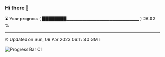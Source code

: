 ### Hi there 👋

⏳ Year progress { ████████▁▁▁▁▁▁▁▁▁▁▁▁▁▁▁▁▁▁▁▁▁▁ } 26.92 %

---

⏰ Updated on Sun, 09 Apr 2023 06:12:40 GMT

![Progress Bar CI](https://github.com/liununu/liununu/workflows/Progress%20Bar%20CI/badge.svg)
